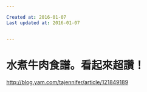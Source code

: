 ```yaml
---

Created at: 2016-01-07
Last updated at: 2016-01-07


---
```


# 水煮牛肉食譜。看起來超讚！


http://blog.yam.com/tajennifer/article/121849189

